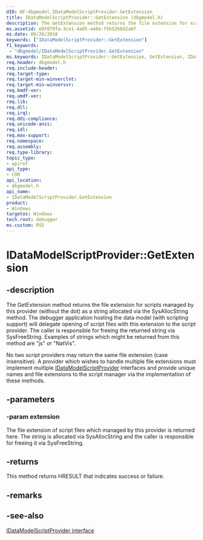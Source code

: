 ```yaml
---
UID: NF:dbgmodel.IDataModelScriptProvider.GetExtension
title: IDataModelScriptProvider::GetExtension (dbgmodel.h)
description: The GetExtension method returns the file extension for scripts managed by this provider (without the dot) as a string allocated via the SysAllocString method.
ms.assetid: e9f079fa-3ce1-4a05-a46e-f5b5268d2a6f
ms.date: 08/20/2018
keywords: ["IDataModelScriptProvider::GetExtension"]
f1_keywords:
 - "dbgmodel/IDataModelScriptProvider.GetExtension"
ms.keywords: IDataModelScriptProvider::GetExtension, GetExtension, IDataModelScriptProvider.GetExtension, IDataModelScriptProvider::GetExtension, IDataModelScriptProvider.GetExtension
req.header: dbgmodel.h
req.include-header:
req.target-type:
req.target-min-winverclnt:
req.target-min-winversvr:
req.kmdf-ver:
req.umdf-ver:
req.lib:
req.dll:
req.irql: 
req.ddi-compliance:
req.unicode-ansi:
req.idl:
req.max-support:
req.namespace:
req.assembly:
req.type-library: 
topic_type: 
- apiref
api_type: 
- COM
api_location: 
- dbgmodel.h
api_name: 
- IDataModelScriptProvider.GetExtension
product:
- Windows
targetos: Windows
tech.root: debugger
ms.custom: RS5
---
```


# IDataModelScriptProvider::GetExtension


## -description

The GetExtension method returns the file extension for scripts managed by this provider (without the dot) as a string allocated via the SysAllocString method. The debugger application hosting the data model (with scripting support) will delegate opening of script files with this extension to the script provider. The caller is responsible for freeing the returned string via SysFreeString. Examples of strings which might be returned from this method are "js" or "NatVis". 

No two script providers may return the same file extension (case insensitive). A provider which wishes to handle multiple file extensions must implement multiple [IDataModelScriptProvider](nn-dbgmodel-idatamodelscriptprovider.md) interfaces and provide unique names and file extensions to the script manager via the implementation of these methods. 


## -parameters

### -param extension

The file extension of script files which managed by this provider is returned here. The string is allocated via SysAllocString and the caller is responsible for freeing it via SysFreeString.


## -returns

This method returns HRESULT that indicates success or failure.

## -remarks

## -see-also

[IDataModelScriptProvider interface](nn-dbgmodel-idatamodelscriptprovider.md)
